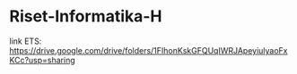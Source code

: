 # Riset-Informatika-H

link ETS:
https://drive.google.com/drive/folders/1FIhonKskGFQUqIWRJApeyiulyaoFxKCc?usp=sharing
